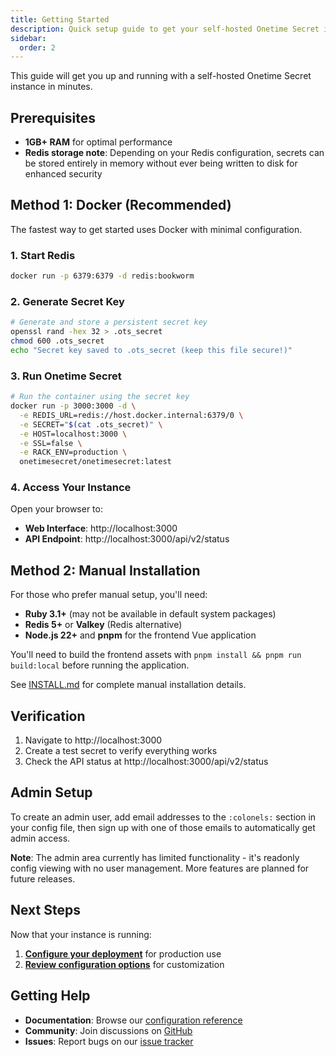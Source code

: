 ```yaml
---
title: Getting Started
description: Quick setup guide to get your self-hosted Onetime Secret instance running
sidebar:
  order: 2
---
```


This guide will get you up and running with a self-hosted Onetime Secret instance in minutes.

## Prerequisites

- **1GB+ RAM** for optimal performance
- **Redis storage note**: Depending on your Redis configuration, secrets can be stored entirely in memory without ever being written to disk for enhanced security

## Method 1: Docker (Recommended)

The fastest way to get started uses Docker with minimal configuration.

### 1. Start Redis

```bash
docker run -p 6379:6379 -d redis:bookworm
```

### 2. Generate Secret Key

```bash
# Generate and store a persistent secret key
openssl rand -hex 32 > .ots_secret
chmod 600 .ots_secret
echo "Secret key saved to .ots_secret (keep this file secure!)"
```

### 3. Run Onetime Secret

```bash
# Run the container using the secret key
docker run -p 3000:3000 -d \
  -e REDIS_URL=redis://host.docker.internal:6379/0 \
  -e SECRET="$(cat .ots_secret)" \
  -e HOST=localhost:3000 \
  -e SSL=false \
  -e RACK_ENV=production \
  onetimesecret/onetimesecret:latest
```

### 4. Access Your Instance

Open your browser to:
- **Web Interface**: http://localhost:3000
- **API Endpoint**: http://localhost:3000/api/v2/status

## Method 2: Manual Installation

For those who prefer manual setup, you'll need:

- **Ruby 3.1+** (may not be available in default system packages)
- **Redis 5+** or **Valkey** (Redis alternative)
- **Node.js 22+** and **pnpm** for the frontend Vue application

You'll need to build the frontend assets with `pnpm install && pnpm run build:local` before running the application.

See [INSTALL.md](https://github.com/onetimesecret/onetimesecret/blob/main/INSTALL.md) for complete manual installation details.

## Verification

1. Navigate to http://localhost:3000
2. Create a test secret to verify everything works
3. Check the API status at http://localhost:3000/api/v2/status

## Admin Setup

To create an admin user, add email addresses to the `:colonels:` section in your config file, then sign up with one of those emails to automatically get admin access.

**Note**: The admin area currently has limited functionality - it's readonly config viewing with no user management. More features are planned for future releases.

## Next Steps

Now that your instance is running:

1. **[Configure your deployment](./installation)** for production use
2. **[Review configuration options](./configuration)** for customization

## Getting Help

- **Documentation**: Browse our [configuration reference](./configuration)
- **Community**: Join discussions on [GitHub](https://github.com/onetimesecret/onetimesecret/discussions)
- **Issues**: Report bugs on our [issue tracker](https://github.com/onetimesecret/onetimesecret/issues)
